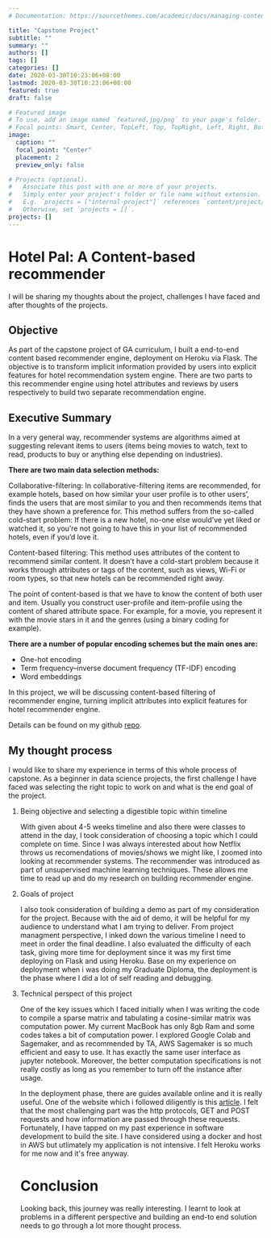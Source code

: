 ```yaml
---
# Documentation: https://sourcethemes.com/academic/docs/managing-content/

title: "Capstone Project"
subtitle: ""
summary: ""
authors: []
tags: []
categories: []
date: 2020-03-30T10:23:06+08:00
lastmod: 2020-03-30T10:23:06+08:00
featured: true
draft: false

# Featured image
# To use, add an image named `featured.jpg/png` to your page's folder.
# Focal points: Smart, Center, TopLeft, Top, TopRight, Left, Right, BottomLeft, Bottom, BottomRight.
image:
  caption: ""
  focal_point: "Center"
  placement: 2
  preview_only: false

# Projects (optional).
#   Associate this post with one or more of your projects.
#   Simply enter your project's folder or file name without extension.
#   E.g. `projects = ["internal-project"]` references `content/project/deep-learning/index.md`.
#   Otherwise, set `projects = []`.
projects: []
---
```


# Hotel Pal: A Content-based recommender

I will be sharing my thoughts  about the project, challenges I have faced and after thoughts of the projects. 

## Objective

As part of the capstone project of GA curriculum, I built a end-to-end content based recommender engine, deployment on Heroku via Flask. The objective is to transform implicit information provided by users into explicit features for hotel recommendation system engine. There are two parts to this recommender engine using hotel attributes and reviews by users respectively to build two separate recommendation engine. 



## Executive Summary

In a very general way, recommender systems are algorithms aimed at suggesting relevant items to users (items being movies to watch, text to read, products to buy or anything else depending on industries).

**There are two main data selection methods:**

Collaborative-filtering: In collaborative-filtering items are recommended, for example hotels, based on how similar your user profile is to other users’, finds the users that are most similar to you and then recommends items that they have shown a preference for. This method suffers from the so-called cold-start problem: If there is a new hotel, no-one else would’ve yet liked or watched it, so you’re not going to have this in your list of recommended hotels, even if you’d love it.

Content-based filtering: This method uses attributes of the content to recommend similar content. It doesn’t have a cold-start problem because it works through attributes or tags of the content, such as views, Wi-Fi or room types, so that new hotels can be recommended right away.

The point of content-based is that we have to know the content of both user and item. Usually you construct user-profile and item-profile using the content of shared attribute space. For example, for a movie, you represent it with the movie stars in it and the genres (using a binary coding for example).

**There are a number of popular encoding schemes but the main ones are:**

- One-hot encoding
- Term frequency–inverse document frequency (TF-IDF) encoding
- Word embeddings

In this project, we will be discussing content-based filtering of recommender engine, turning implicit attributes into explicit features for hotel recommender engine.

Details can be found on my github [repo](https://github.com/alantancr/Hotel-Recommender).



## My thought process

I would like to share my experience in terms of this whole process of capstone. As a beginner in data science projects, the first challenge I have faced was selecting the right topic to work on and what is the end goal of the project.  

1. Being objective and selecting a digestible topic within timeline

   With given about 4-5 weeks timeline and also there were classes to attend in the day, I took consideration of choosing a topic which I could complete on time.  Since I was always interested about how Netflix throws us recomendations of movies/shows we might like, I zoomed into looking at recommender systems. The recommender was introduced as part of unsupervised machine learning techniques. These allows me time to read up and do my research on building recommender engine.

   

2. Goals of  project

   I also took consideration of building a demo as part of my consideration for the project. Because with the aid of demo, it will be helpful for my audience to understand what I am trying to deliver. From project managment perspective, I inked down the various timeline I need to meet in order the final deadline. I also evaluated the difficulty of each task, giving more time for deployment since it was my first time deploying on Flask and using Heroku. Base on my experience on deployment when i was doing my Graduate Diploma, the deployment is the phase where I did a lot of self reading and debugging. 

   

3. Technical perspect of this project

   One of the key issues which I faced initially when I was writing the code to compile a sparse matrix and tabulating a cosine-similar matrix was computation power. My current MacBook has only 8gb Ram and some codes takes a bit of computation power. I explored Google Colab and Sagemaker, and as recommended by TA, AWS Sagemaker is so much efficient and easy to use. It has exactly the same user interface as jupyter notebook. Moreover, the better computation specifications is not really costly as  long as you remember to turn off the instance after usage.

   

   In the deployment phase, there are guides available online and it is really useful. One of the website which i followed diligently is this [article](https://stackabuse.com/deploying-a-flask-application-to-heroku/). I felt that the most challenging part was the http protocols, GET and POST requests and how information are passed through these requests. Fortunately, I have tapped on my past experience in software development to build the site. I have considered using a docker and host in AWS but utlimately my application is not intensive. I felt Heroku works for me now and it's free anyway.

   

   # Conclusion

   Looking back, this journey was really interesting. I learnt to look at problems in a different perspective and building an end-to end solution needs to go through a lot more thought process.

   





